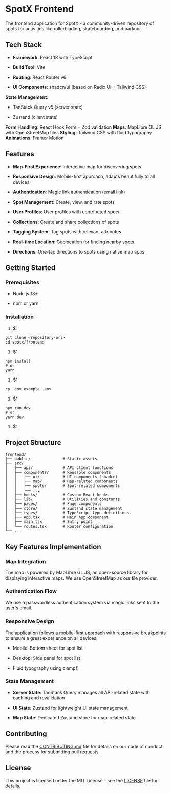# SpotX Frontend

The frontend application for SpotX - a community-driven repository of spots for activities like rollerblading, skateboarding, and parkour.

## Tech Stack

- **Framework**: React 18 with TypeScript

- **Build Tool**: Vite

- **Routing**: React Router v6

- **UI Components**: shadcn/ui (based on Radix UI + Tailwind CSS)

**State Management**:

- TanStack Query v5 (server state)

- Zustand (client state)

**Form Handling**: React Hook Form + Zod validation
**Maps**: MapLibre GL JS with OpenStreetMap tiles
**Styling**: Tailwind CSS with fluid typography
**Animations**: Framer Motion

## Features

- **Map-First Experience**: Interactive map for discovering spots

- **Responsive Design**: Mobile-first approach, adapts beautifully to all devices

- **Authentication**: Magic link authentication (email link)

- **Spot Management**: Create, view, and rate spots

- **User Profiles**: User profiles with contributed spots

- **Collections**: Create and share collections of spots

- **Tagging System**: Tag spots with relevant attributes

- **Real-time Location**: Geolocation for finding nearby spots

- **Directions**: One-tap directions to spots using native map apps

## Getting Started

### Prerequisites

- Node.js 18+

- npm or yarn

### Installation

1. $1

```
git clone <repository-url>
cd spotx/frontend
```

1. $1

```
npm install
# or
yarn
```

1. $1

```
cp .env.example .env
```

1. $1

```
npm run dev
# or
yarn dev
```

1. $1

## Project Structure

```
frontend/
├── public/              # Static assets
├── src/
│   ├── api/             # API client functions
│   ├── components/      # Reusable components
│   │   ├── ui/          # UI components (shadcn)
│   │   ├── map/         # Map-related components
│   │   ├── spots/       # Spot-related components
│   │   └── ...
│   ├── hooks/           # Custom React hooks
│   ├── lib/             # Utilities and constants
│   ├── pages/           # Page components
│   ├── store/           # Zustand state management
│   ├── types/           # TypeScript type definitions
│   ├── App.tsx          # Main App component
│   ├── main.tsx         # Entry point
│   └── routes.tsx       # Router configuration
└── ...
```

## Key Features Implementation

### Map Integration

The map is powered by MapLibre GL JS, an open-source library for displaying interactive maps. We use OpenStreetMap as our tile provider.

### Authentication Flow

We use a passwordless authentication system via magic links sent to the user's email.

### Responsive Design

The application follows a mobile-first approach with responsive breakpoints to ensure a great experience on all devices:

- Mobile: Bottom sheet for spot list

- Desktop: Side panel for spot list

- Fluid typography using clamp()

### State Management

- **Server State**: TanStack Query manages all API-related state with caching and revalidation

- **UI State**: Zustand for lightweight UI state management

- **Map State**: Dedicated Zustand store for map-related state

## Contributing

Please read the [CONTRIBUTING.md](../CONTRIBUTING.md) file for details on our code of conduct and the process for submitting pull requests.

## License

This project is licensed under the MIT License - see the [LICENSE](../LICENSE) file for details.